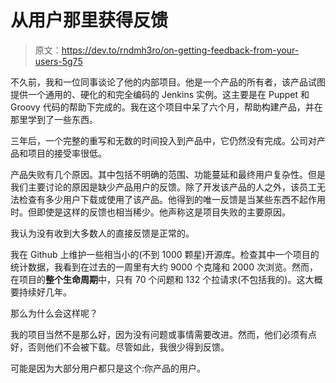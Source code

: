 # 从用户那里获得反馈

> 原文：<https://dev.to/rndmh3ro/on-getting-feedback-from-your-users-5g75>

不久前，我和一位同事谈论了他的内部项目。他是一个产品的所有者，该产品试图提供一个通用的、硬化的和完全编码的 Jenkins 实例。这主要是在 Puppet 和 Groovy 代码的帮助下完成的。我在这个项目中呆了六个月，帮助构建产品，并在那里学到了一些东西。

三年后，一个完整的重写和无数的时间投入到产品中，它仍然没有完成。公司对产品和项目的接受率很低。

产品失败有几个原因。其中包括不明确的范围、功能蔓延和最终用户复杂性。但是我们主要讨论的原因是缺少产品用户的反馈。除了开发该产品的人之外，该员工无法检查有多少用户下载或使用了该产品。他得到的唯一反馈是当某些东西不起作用时。但即使是这样的反馈也相当稀少。他声称这是项目失败的主要原因。

我认为没有收到大多数人的直接反馈是正常的。

我在 Github 上维护一些相当小的(不到 1000 颗星)开源库。检查其中一个项目的统计数据，我看到在过去的一周里有大约 9000 个克隆和 2000 次浏览。然而，在项目的**整个生命周期**中，只有 70 个问题和 132 个拉请求(不包括我的)。这大概要持续好几年。

那么为什么会这样呢？

我的项目当然不是那么好，因为没有问题或事情需要改进。然而，他们必须有点好，否则他们不会被下载。尽管如此，我很少得到反馈。

可能是因为大部分用户都只是这个:你产品的用户。